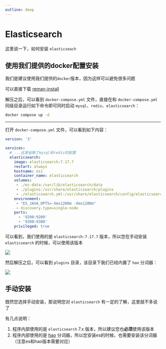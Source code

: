 ```yaml
---
outline: deep
---
```



# Elasticsearch

这里说一下，如何安装 `elasticseach`


## 使用我们提供的docker配置安装

我们是建议使用我们提供的`docker`版本，因为这样可以避免很多问题


可以直接下载 [reman-install](https://wwhb.lanzouw.com/iB1dS1gt9trc)

解压之后，可以看到 `docker-compose.yml` 文件，直接在和 `docker-compose.yml` 同级目录运行如下命令即可同时启动 `mysql`、`redis`、`elasticsearch`：

```bash
docker compose up -d
```


---

打开 `docker-compose.yml` 文件，可以看到如下内容：

```yaml
version: '3'

services:
  # ...这里省略了mysql和redis的配置
  elasticsearch:
    image: elasticsearch:7.17.7
    restart: always  
    hostname: es1
    container_name: elasticsearch
    volumes:
     - ./es-data:/var/lib/elasticsearch/data
     - ./plugins:/usr/share/elasticsearch/plugins
     - ./elasticsearch.yml:/usr/share/elasticsearch/config/elasticsearch.yml
    environment:
     - "ES_JAVA_OPTS=-Xms1200m -Xmx1200m"
     - discovery.type=single-node
    ports:
      - '9200:9200'
      - '9300:9300'
    privileged: true
```

可以看到，我们使用的是 `elasticsearch:7.17.7` 版本，所以您在手动安装 `elasticsearch` 的时候，可以使用该版本

![](/images/elasticsearch/image.png)

然后解压之后，可以看到 `plugins` 目录，该目录下我们已经内置了 `hao` 分词器：

![](/images/elasticsearch/image-1.png)





## 手动安装


既然您选择手动安装，那说明您对 `elasticsearch` 有一定的了解，这里就不多说了

有几点说明：

1. 程序内部使用的是 `elasticsearch` 7.x 版本，所以建议您也**必须**使用该版本
2. 程序内部使用的是 [hao](https://github.com/tenlee2012/elasticsearch-analysis-hao) 分词器，所以您安装es的时候，也需要安装该分词器（注意es和hao版本需要对应）